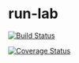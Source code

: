 # run-lab

[![Build Status](https://travis-ci.org/mes32/run-lab.svg?branch=master)](https://travis-ci.org/mes32/run-lab)

[![Coverage Status](https://coveralls.io/repos/github/mes32/run-lab/badge.svg)](https://coveralls.io/github/mes32/run-lab)